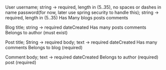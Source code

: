User
  username; string -> required, length in (5..35), no spaces or dashes in name
  password(for now, later use spring security to handle this); string -> required, length in (5..35)
  Has Many
    blogs
    posts
    comments

Blog
  title; string -> required
  dateCreated
  Has many
    posts
    comments
  Belongs to
    author (must exist)

Post
  title; String -> required
  body; text -> required
  dateCreated
  Has many
    comments
  Belongs to
    blog (required)

Comment
  body; text -> required
  dateCreated
  Belongs to
    author (required)
    post (required)
